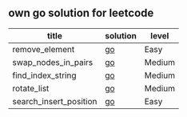 ## own go solution for leetcode

  | title                  | solution                                                 | level  |
  |------------------------|----------------------------------------------------------|--------|
  | remove_element         | [go](./remove_element/remove_element.go)                 | Easy   |
  | swap_nodes_in_pairs    | [go](./swap_nodes_in_pairs/swap_nodes_in_pairs.go)       | Medium |
  | find_index_string      | [go](./find_index_string/find_index__string.go)          | Medium |
  | rotate_list            | [go](./rotate_list/rotate_list.go)                       | Medium |
  | search_insert_position | [go](./search_insert_position/search_insert_position.go) | Easy   |
